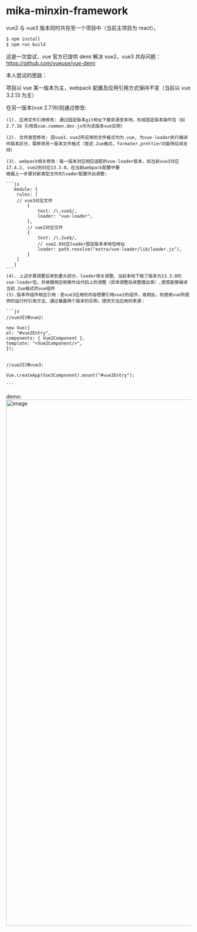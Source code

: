 # mika-minxin-framework

vue2 与 vue3 版本同时共存至一个项目中（当前主项目为 react）。

```bash
$ npm install
$ npm run build
```

<!-- why do this -->

这是一次尝试，vue 官方已提供 demi 解决 vue2，vue3 共存问题：<a href="https://github.com/vueuse/vue-demi">https://github.com/vueuse/vue-demi</a>

本人尝试的思路：

项目以 vue 某一版本为主，webpack 配置及应用引用方式保持不变（当前以 vue 3.2.13 为主）

在另一版本(vue 2.7.16)则通过修改:

    (1). 应用文件引用修改: 通过固定版本git地址下载资源至本地，形成固定版本插件包（如 2.7.16 引用其vue.common.dev.js作为该版本vue实例）

    (2). 文件类型修改: 因vue3，vue2所应用的文件格式均为.vue, 为vue-loader执行编译作版本区分，需修改另一版本文件格式（暂定.2ue格式，formater,prettier功能待后续支持）

    (3). webpack相关修改：每一版本对应相应适配的vue-loader版本，如当前vue3对应17.4.2, vue2则对应13.3.0。在当前webpack配置中要
    根据上一步骤对新类型文件的loader配置作出调整:

    ```js
       module: {
        rules: [
        // vue3对应文件
            {
                test: /\.vue$/,
                loader: "vue-loader",
            },
            // vue2对应文件
            {
                test: /\.2ue$/,
                // vue2.0对应loader固定版本本地包地址
                loader: path.resolve("extra/vue-loader/lib/loader.js"),
            }
        ]
       }
    ```
    (4). 上述步骤调整后来到重头部分，loader相关调整。当前本地下载了版本为13.3.0的vue-loader包，并根据相应依赖作出代码上的调整（具体调整后续整理出来）,使其能够编译当前.2ue格式的vue组件
    (5).版本件组件相互引用：若vue3应用的内容想要引用vue2的组件，或相反。则使用vue所提供的运行时引用方法，通过暴露两个版本的实例，提供方法应用的来源：

    ```js
    //vue3引用vue2:

    new Vue({
    el: "#vue2Entry",
    components: { Vue2Component },
    template: "<Vue2Component/>",
    });


    //vue2引用vue3:

    Vue.createApp(Vue3Component).mount("#vue3Entry");

    ```

demo:
<img width="1432" alt="image" src="https://github.com/user-attachments/assets/248aa21b-e05b-4069-bab7-daaf3519d94c">

